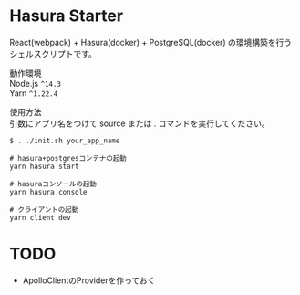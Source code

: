 # Hasura Starter
React(webpack) + Hasura(docker) + PostgreSQL(docker) の環境構築を行うシェルスクリプトです。

動作環境  
Node.js `^14.3`  
Yarn `^1.22.4`

使用方法  
引数にアプリ名をつけて source または . コマンドを実行してください。


```
$ . ./init.sh your_app_name
```

```
# hasura+postgresコンテナの起動
yarn hasura start

# hasuraコンソールの起動
yarn hasura console

# クライアントの起動
yarn client dev
```



# TODO 
- ApolloClientのProviderを作っておく
